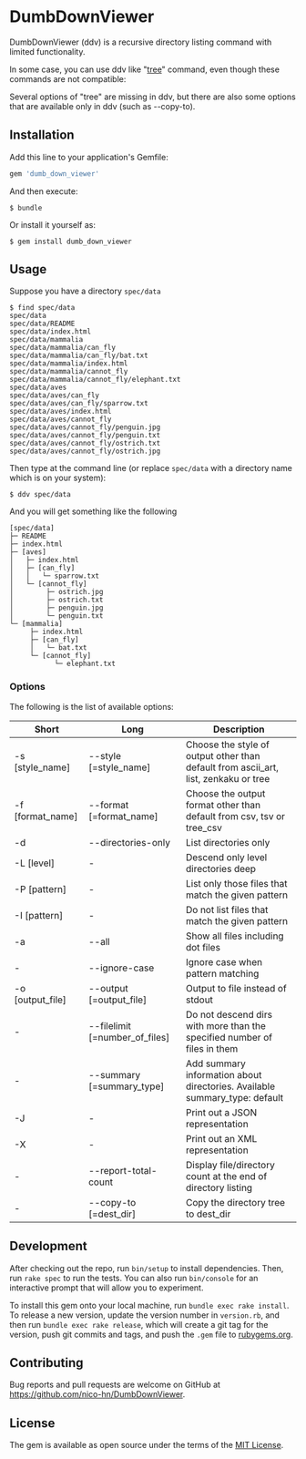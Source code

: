 # DumbDownViewer

DumbDownViewer (ddv) is a recursive directory listing command with limited functionality.

In some case, you can use ddv like "[tree](http://mama.indstate.edu/users/ice/tree/)" command, even though these commands are not compatible:

Several options of "tree" are missing in ddv, but there are also some options that are available only in ddv (such as --copy-to).

## Installation

Add this line to your application's Gemfile:

```ruby
gem 'dumb_down_viewer'
```

And then execute:

    $ bundle

Or install it yourself as:

    $ gem install dumb_down_viewer

## Usage

Suppose you have a directory `spec/data`

    $ find spec/data
    spec/data
    spec/data/README
    spec/data/index.html
    spec/data/mammalia
    spec/data/mammalia/can_fly
    spec/data/mammalia/can_fly/bat.txt
    spec/data/mammalia/index.html
    spec/data/mammalia/cannot_fly
    spec/data/mammalia/cannot_fly/elephant.txt
    spec/data/aves
    spec/data/aves/can_fly
    spec/data/aves/can_fly/sparrow.txt
    spec/data/aves/index.html
    spec/data/aves/cannot_fly
    spec/data/aves/cannot_fly/penguin.jpg
    spec/data/aves/cannot_fly/penguin.txt
    spec/data/aves/cannot_fly/ostrich.txt
    spec/data/aves/cannot_fly/ostrich.jpg


Then type at the command line (or replace `spec/data` with a directory name which is on your system):

    $ ddv spec/data

And you will get something like the following

    [spec/data]
    ├─ README
    ├─ index.html
    ├─ [aves]
    │   ├─ index.html
    │   ├─ [can_fly]
    │   │   └─ sparrow.txt
    │   └─ [cannot_fly]
    │        ├─ ostrich.jpg
    │        ├─ ostrich.txt
    │        ├─ penguin.jpg
    │        └─ penguin.txt
    └─ [mammalia]
         ├─ index.html
         ├─ [can_fly]
         │   └─ bat.txt
         └─ [cannot_fly]
               └─ elephant.txt

### Options

The following is the list of available options:

|Short |Long |Description |
|------|-----|------------|
|-s [style_name] |--style [=style_name] |Choose the style of output other than default from ascii_art, list, zenkaku or tree |
|-f [format_name] |--format [=format_name] |Choose the output format other than default from csv, tsv or tree_csv |
|-d |--directories-only |List directories only |
|-L [level] |- |Descend only level directories deep |
|-P [pattern] |- |List only those files that match the given pattern |
|-I [pattern] |- |Do not list files that match the given pattern |
|-a |--all |Show all files including dot files |
|- |--ignore-case |Ignore case when pattern matching |
|-o [output_file] |--output [=output_file] |Output to file instead of stdout |
|- |--filelimit [=number_of_files] |Do not descend dirs with more than the specified number of files in them |
|- |--summary [=summary_type] |Add summary information about directories. Available summary_type: default |
|-J |- |Print out a JSON representation |
|-X |- |Print out an XML representation |
|- |--report-total-count |Display file/directory count at the end of directory listing |
|- |--copy-to [=dest_dir] |Copy the directory tree to dest_dir |


## Development

After checking out the repo, run `bin/setup` to install dependencies. Then, run `rake spec` to run the tests. You can also run `bin/console` for an interactive prompt that will allow you to experiment.

To install this gem onto your local machine, run `bundle exec rake install`. To release a new version, update the version number in `version.rb`, and then run `bundle exec rake release`, which will create a git tag for the version, push git commits and tags, and push the `.gem` file to [rubygems.org](https://rubygems.org).

## Contributing

Bug reports and pull requests are welcome on GitHub at https://github.com/nico-hn/DumbDownViewer.


## License

The gem is available as open source under the terms of the [MIT License](http://opensource.org/licenses/MIT).

